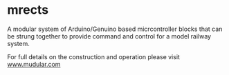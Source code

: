 # mrects
A modular system of Arduino/Genuino based micrcontroller blocks that can be strung together to provide command and control for a model railway system.

For full details on the construction and operation please visit www.mudular.com